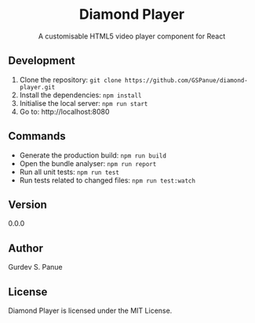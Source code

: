 <h1 align="center">Diamond Player</h1>

<div align="center">
  A customisable HTML5 video player component for React
</div>

## Development

1. Clone the repository: ``git clone https://github.com/GSPanue/diamond-player.git``
2. Install the dependencies: ``npm install``
1. Initialise the local server: ``npm run start``
2. Go to: http://localhost:8080

## Commands

- Generate the production build: ``npm run build``
- Open the bundle analyser: ``npm run report``
- Run all unit tests: ``npm run test``
- Run tests related to changed files: ``npm run test:watch``

## Version

0.0.0

## Author

Gurdev S. Panue

## License

Diamond Player is licensed under the MIT License.
